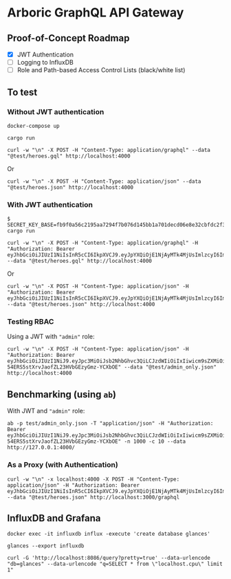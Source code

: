 Arboric GraphQL API Gateway
====

## Proof-of-Concept Roadmap

* [x] JWT Authentication
* [ ] Logging to InfluxDB
* [ ] Role and Path-based Access Control Lists (black/white list)

## To test

### Without JWT authentication

```
docker-compose up
```

```
cargo run
```

```
curl -w "\n" -X POST -H "Content-Type: application/graphql" --data "@test/heroes.gql" http://localhost:4000
```

Or

```
curl -w "\n" -X POST -H "Content-Type: application/json" --data "@test/heroes.json" http://localhost:4000
```

### With JWT authentication

```
$ SECRET_KEY_BASE=fb9f0a56c2195aa7294f7b076d145bb1a701decd06e8e32cbfdc2f3146a11b3637c5b77d2f98ffb5081af31ae180b69bf2b127ff2496f3c252fcaa20c89d1b019a4639fd26056b6136dd327d118c7d833b357d673d4ba79f1997c4d1d47b74549e0b0e827444fe36dcd7411c0a1384140121e099343d074b6a34c9179ed4687d cargo run
```

```
curl -w "\n" -X POST -H "Content-Type: application/graphql" -H "Authorization: Bearer eyJhbGciOiJIUzI1NiIsInR5cCI6IkpXVCJ9.eyJpYXQiOjE1NjAyMTk4MjUsImlzcyI6ImRlbW8uc2hvcmVzdWl0ZS5kZXYiLCJzdWIiOiIxNyJ9.AGHOUJKQ7cOX_buVVbbsIarYfU_C_pwOeoAlhVkNceo" --data "@test/heroes.gql" http://localhost:4000
```

Or

```
curl -w "\n" -X POST -H "Content-Type: application/json" -H "Authorization: Bearer eyJhbGciOiJIUzI1NiIsInR5cCI6IkpXVCJ9.eyJpYXQiOjE1NjAyMTk4MjUsImlzcyI6ImRlbW8uc2hvcmVzdWl0ZS5kZXYiLCJzdWIiOiIxNyJ9.AGHOUJKQ7cOX_buVVbbsIarYfU_C_pwOeoAlhVkNceo" --data "@test/heroes.json" http://localhost:4000
```

### Testing RBAC

Using a JWT with `"admin"` role:

```
curl -w "\n" -X POST -H "Content-Type: application/json" -H "Authorization: Bearer eyJhbGciOiJIUzI1NiJ9.eyJpc3MiOiJsb2NhbGhvc3QiLCJzdWIiOiIxIiwicm9sZXMiOiJhZG1pbiJ9.OWRGbi-54ERS5stXrvJaofZL23HVbGEzyGmz-YCXbOE" --data "@test/admin_only.json" http://localhost:4000
```

## Benchmarking (using `ab`)

With JWT and `"admin"` role:

```
ab -p test/admin_only.json -T "application/json" -H "Authorization: Bearer eyJhbGciOiJIUzI1NiJ9.eyJpc3MiOiJsb2NhbGhvc3QiLCJzdWIiOiIxIiwicm9sZXMiOiJhZG1pbiJ9.OWRGbi-54ERS5stXrvJaofZL23HVbGEzyGmz-YCXbOE" -n 1000 -c 10 --data http://127.0.0.1:4000/
```

### As a Proxy (with Authentication)

```
curl -w "\n" -x localhost:4000 -X POST -H "Content-Type: application/json" -H "Authorization: Bearer eyJhbGciOiJIUzI1NiIsInR5cCI6IkpXVCJ9.eyJpYXQiOjE1NjAyMTk4MjUsImlzcyI6ImRlbW8uc2hvcmVzdWl0ZS5kZXYiLCJzdWIiOiIxNyJ9.AGHOUJKQ7cOX_buVVbbsIarYfU_C_pwOeoAlhVkNceo"  --data "@test/heroes.json" http://localhost:3000/graphql
```

## InfluxDB and Grafana

```
docker exec -it influxdb influx -execute 'create database glances'
```

```
glances --export influxdb
```

```
curl -G 'http://localhost:8086/query?pretty=true' --data-urlencode "db=glances" --data-urlencode "q=SELECT * from \"localhost.cpu\" limit 1"
```
